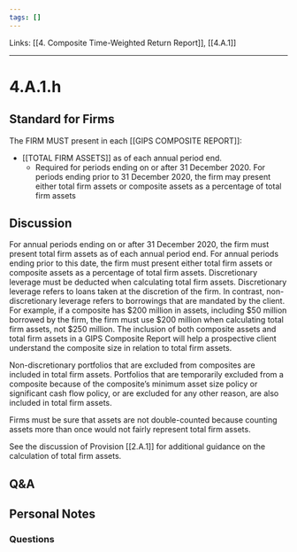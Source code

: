 ```yaml
---
tags: []
---
```

Links: [[4. Composite Time-Weighted Return Report]], [[4.A.1]]
___
# 4.A.1.h
## Standard for Firms
The FIRM MUST present in each [[GIPS COMPOSITE REPORT]]:
- [[TOTAL FIRM ASSETS]] as of each annual period end.
	- Required for periods ending on or after 31 December 2020.
	  For periods ending prior to 31 December 2020, the firm may present either total firm assets or composite assets as a percentage of total firm assets
## Discussion
For annual periods ending on or after 31 December 2020, the firm must present total firm assets as of each annual period end. For annual periods ending prior to this date, the firm must present either total firm assets or composite assets as a percentage of total firm assets. Discretionary leverage must be deducted when calculating total firm assets. Discretionary leverage refers to loans taken at the discretion of the firm. In contrast, non-discretionary leverage refers to borrowings that are mandated by the client. For example, if a composite has $200 million in assets, including $50 million borrowed by the firm, the firm must use $200 million when calculating total firm assets, not $250 million. The inclusion of both composite assets and total firm assets in a GIPS Composite Report will help a prospective client understand the composite size in relation to total firm assets.

Non-discretionary portfolios that are excluded from composites are included in total firm assets. Portfolios that are temporarily excluded from a composite because of the composite’s minimum asset size policy or significant cash flow policy, or are excluded for any other reason, are also included in total firm assets.

Firms must be sure that assets are not double-counted because counting assets more than once would not fairly represent total firm assets.

See the discussion of Provision [[2.A.1]] for additional guidance on the calculation of total firm assets.
## Q&A

## Personal Notes

### Questions